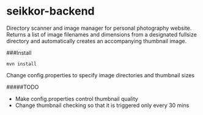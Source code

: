 # seikkor-backend
Directory scanner and image manager for personal photography website.  Returns a list of image filenames and dimensions from a designated fullsize directory and automatically creates an accompanying thumbnail image.

###Install
```
mvn install
```
Change config.properties to specify image directories and thumbnail sizes

#####TODO
* Make config.properties control thumbnail quality
* Change thumbnail checking so that it is triggered only every 30 mins
